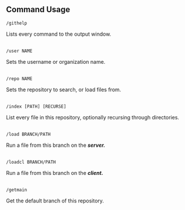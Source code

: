 ## Command Usage
```
/githelp
```
Lists every command to the output window.
<br>
<br>

```
/user NAME
```
Sets the username or organization name.
<br>
<br>

```
/repo NAME
```
Sets the repository to search, or load files from.
<br>
<br>

```
/index [PATH] [RECURSE]
```
List every file in this repository, optionally recursing through directories.
<br>
<br>

```
/load BRANCH/PATH
```
Run a file from this branch on the ***server.***
<br>
<br>

```
/loadcl BRANCH/PATH
```
Run a file from this branch on the ***client.***
<br>
<br>

```
/getmain
```
Get the default branch of this repository.
